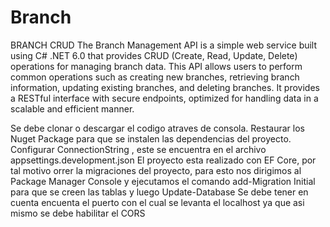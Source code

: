 # Branch
BRANCH CRUD
The Branch Management API is a simple web service built using C# .NET 6.0 that provides CRUD (Create, Read, Update, Delete) operations for managing branch data. This API allows users to perform common operations such as creating new branches, retrieving branch information, updating existing branches, and deleting branches. It provides a RESTful interface with secure endpoints, optimized for handling data in a scalable and efficient manner.

Se debe clonar o descargar el codigo atraves de consola.
Restaurar los Nuget Package para que se instalen las dependencias del proyecto.
Configurar ConnectionString , este se encuentra en el archivo appsettings.development.json 
El proyecto esta realizado con EF Core, por tal motivo orrer la migraciones del proyecto, para esto nos dirigimos al 
Package Manager Console y ejecutamos el comando add-Migration Initial para que se creen las tablas y luego Update-Database
Se debe tener en cuenta encuenta el puerto con el cual se levanta el localhost ya que asi mismo se debe habilitar el CORS
